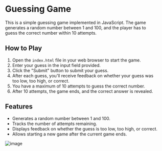 # Guessing Game

This is a simple guessing game implemented in JavaScript. The game generates a random number between 1 and 100, and the player has to guess the correct number within 10 attempts.

## How to Play

1. Open the `index.html` file in your web browser to start the game.
2. Enter your guess in the input field provided.
3. Click the "Submit" button to submit your guess.
4. After each guess, you'll receive feedback on whether your guess was too low, too high, or correct.
5. You have a maximum of 10 attempts to guess the correct number.
6. After 10 attempts, the game ends, and the correct answer is revealed.
   
## Features

- Generates a random number between 1 and 100.
- Tracks the number of attempts remaining.
- Displays feedback on whether the guess is too low, too high, or correct.
- Allows starting a new game after the current game ends.




![image](https://github.com/HAMZOO0/JavaScript-/assets/98114762/b960e631-2551-40d2-950f-ea35dda94f9e)
